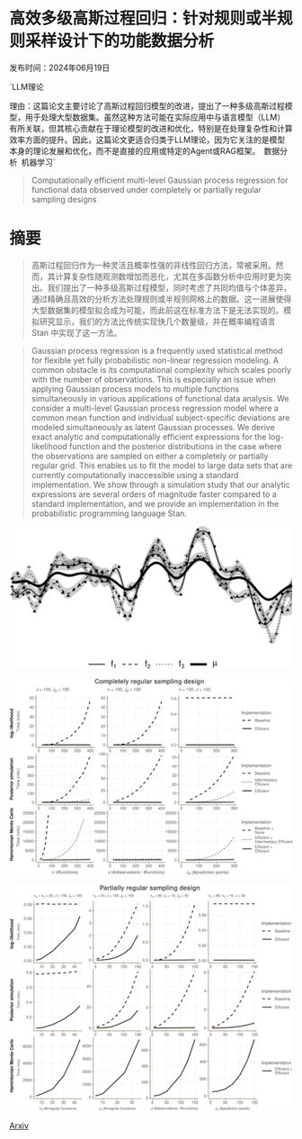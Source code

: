 # 高效多级高斯过程回归：针对规则或半规则采样设计下的功能数据分析

发布时间：2024年06月19日

`LLM理论

理由：这篇论文主要讨论了高斯过程回归模型的改进，提出了一种多级高斯过程模型，用于处理大型数据集。虽然这种方法可能在实际应用中与语言模型（LLM）有所关联，但其核心贡献在于理论模型的改进和优化，特别是在处理复杂性和计算效率方面的提升。因此，这篇论文更适合归类于LLM理论，因为它关注的是模型本身的理论发展和优化，而不是直接的应用或特定的Agent或RAG框架。` `数据分析` `机器学习`

> Computationally efficient multi-level Gaussian process regression for functional data observed under completely or partially regular sampling designs

# 摘要

> 高斯过程回归作为一种灵活且概率性强的非线性回归方法，常被采用。然而，其计算复杂性随观测数增加而恶化，尤其在多函数分析中应用时更为突出。我们提出了一种多级高斯过程模型，同时考虑了共同均值与个体差异，通过精确且高效的分析方法处理规则或半规则网格上的数据。这一进展使得大型数据集的模型拟合成为可能，而此前这在标准方法下是无法实现的。模拟研究显示，我们的方法比传统实现快几个数量级，并在概率编程语言 Stan 中实现了这一方法。

> Gaussian process regression is a frequently used statistical method for flexible yet fully probabilistic non-linear regression modeling. A common obstacle is its computational complexity which scales poorly with the number of observations. This is especially an issue when applying Gaussian process models to multiple functions simultaneously in various applications of functional data analysis.
  We consider a multi-level Gaussian process regression model where a common mean function and individual subject-specific deviations are modeled simultaneously as latent Gaussian processes. We derive exact analytic and computationally efficient expressions for the log-likelihood function and the posterior distributions in the case where the observations are sampled on either a completely or partially regular grid. This enables us to fit the model to large data sets that are currently computationally inaccessible using a standard implementation. We show through a simulation study that our analytic expressions are several orders of magnitude faster compared to a standard implementation, and we provide an implementation in the probabilistic programming language Stan.

![高效多级高斯过程回归：针对规则或半规则采样设计下的功能数据分析](../../../paper_images/2406.13691/x1.png)

![高效多级高斯过程回归：针对规则或半规则采样设计下的功能数据分析](../../../paper_images/2406.13691/x2.png)

![高效多级高斯过程回归：针对规则或半规则采样设计下的功能数据分析](../../../paper_images/2406.13691/x3.png)

[Arxiv](https://arxiv.org/abs/2406.13691)